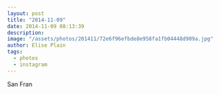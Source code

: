```yaml
---
layout: post
title: "2014-11-09"
date: 2014-11-09 08:13:39
description: 
image: "/assets/photos/201411/72e6f96efbde8e958fa1fb04448d909a.jpg"
author: Elise Plain
tags: 
  - photos
  - instagram
---
```


San Fran
<p></p>
